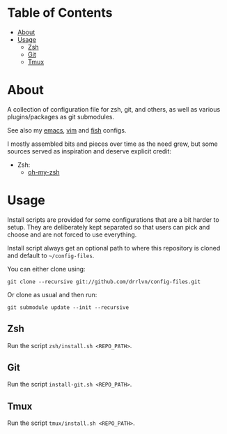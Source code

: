# Table of Contents #

* [About](#about)
* [Usage](#usage)
  * [Zsh](#zsh)
  * [Git](#git)
  * [Tmux](#tmux)

# About #

A collection of configuration file for zsh, git, and others, as well as various plugins/packages as
git submodules.

See also my [emacs](https://github.com/drrlvn/.emacs.d), [vim](https://github.com/drrlvn/.vim) and
[fish](https://github.com/drrlvn/fish) configs.

I mostly assembled bits and pieces over time as the need grew, but some sources served as
inspiration and deserve explicit credit:

* Zsh:
  * [oh-my-zsh](https://github.com/robbyrussell/oh-my-zsh/)

# Usage #

Install scripts are provided for some configurations that are a bit harder to setup. They are
deliberately kept separated so that users can pick and choose and are not forced to use everything.

Install script always get an optional path to where this repository is cloned and default to
`~/config-files`.

You can either clone using:

    git clone --recursive git://github.com/drrlvn/config-files.git

Or clone as usual and then run:

    git submodule update --init --recursive

## Zsh ##

Run the script `zsh/install.sh <REPO_PATH>`.

## Git ##

Run the script `install-git.sh <REPO_PATH>`.

## Tmux ##

Run the script `tmux/install.sh <REPO_PATH>`.
